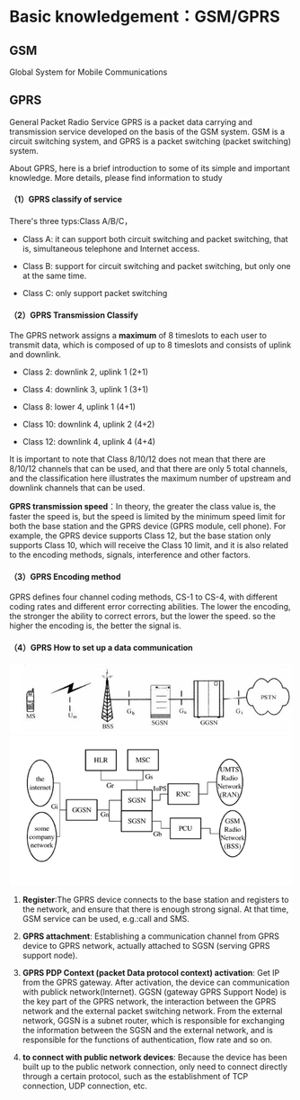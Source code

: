 Basic knowledgement：GSM/GPRS
====

## GSM

Global System for Mobile Communications

## GPRS

General Packet Radio Service
GPRS is a packet data carrying and transmission service developed on the basis of the GSM system. GSM is a circuit switching system, and GPRS is a packet switching (packet switching) system. 

About GPRS, here is a brief introduction to some of its simple and important knowledge. More details, please find information to study

#### （1）GPRS classify of service

There's three typs:Class A/B/C，
* Class A: it can support both circuit switching and packet switching, that is, simultaneous telephone and Internet access.

* Class B: support for circuit switching and packet switching, but only one at the same time.

* Class C: only support packet switching

#### （2）GPRS Transmission Classify

The GPRS network assigns a **maximum** of 8 timeslots to each user to transmit data, which is composed of up to 8 timeslots and consists of uplink and downlink.

* Class 2: downlink 2, uplink 1 (2+1)

* Class 4: downlink 3, uplink 1 (3+1)

* Class 8: lower 4, uplink 1 (4+1)

* Class 10: downlink 4, uplink 2 (4+2)

* Class 12: downlink 4, uplink 4 (4+4)

It is important to note that Class 8/10/12 does not mean that there are 8/10/12 channels that can be used, and that there are only 5 total channels, and the classification here illustrates the maximum number of upstream and downlink channels that can be used.

**GPRS transmission speed**：In theory, the greater the class value is, the faster the speed is, but the speed is limited by the minimum speed limit for both the base station and the GPRS device (GPRS module, cell phone). For example, the GPRS device supports Class 12, but the base station only supports Class 10, which will receive the Class 10 limit, and it is also related to the encoding methods, signals, interference and other factors.

#### （3）GPRS Encoding method

GPRS defines four channel coding methods, CS-1 to CS-4, with different coding rates and different error correcting abilities. The lower the encoding, the stronger the ability to correct errors, but the lower the speed. so the higher the encoding is, the better the signal is.

#### （4）GPRS How to set up a data communication

![](/assets/0_1290061989D7Fl.gif)
![](/assets/20130725100058828.jpg)

1. **Register**:The GPRS device connects to the base station and registers to the network, and ensure that there is enough strong signal. At that time, GSM service can be used, e.g.:call and SMS.



2. **GPRS attachment**: Establishing a communication channel from GPRS device to GPRS network, actually attached to SGSN (serving GPRS support node).



3. **GPRS PDP Context (packet Data protocol context) activation**: Get IP from the GPRS gateway. After activation, the device can communication with publick network(Internet). 
GGSN (gateway GPRS Support Node) is the key part of the GPRS network, the interaction between the GPRS network and the external packet switching network. From the external network, GGSN is a subnet router, which is responsible for exchanging the information between the SGSN and the external network, and is responsible for the functions of authentication, flow rate and so on.



4. **to connect with public network devices**: Because the device has been built up to the public network connection, only need to connect directly through a certain protocol, such as the establishment of TCP connection, UDP connection, etc.



